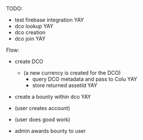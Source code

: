 TODO:

- test firebase integration YAY
- dco lookup YAY
- dco creation  
- dco join YAY


Flow:
- create DCO
  - (a new currency is created for the DCO)
     - query DCO metadata and pass to Colu YAY
     - store returned assetId YAY

- create a bounty within dco YAY
- (user creates account)
- (user does good work)
- admin awards bounty to user
